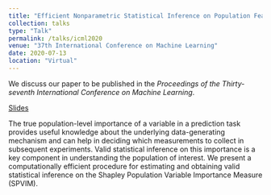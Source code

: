 ```yaml
---
title: "Efficient Nonparametric Statistical Inference on Population Feature Importance using Shapley Values"
collection: talks
type: "Talk"
permalink: /talks/icml2020
venue: "37th International Conference on Machine Learning"
date: 2020-07-13
location: "Virtual"
---
```


We discuss our paper to be published in the *Proceedings of the Thirty-seventh International Conference on Machine Learning*.

[Slides]("https://docs.google.com/presentation/d/e/2PACX-1vRzn61LwDFNvmu5TgDnxWMYitkzx_Dqz6NmQnM9_WsFxZHeNsubg0MF_EWvVqvSsyHpELiVLmL11vMR/embed?start=false&loop=false&delayms=3000")

The true population-level importance of a variable in a prediction task provides useful knowledge about the underlying data-generating mechanism and can help in deciding which measurements to collect in subsequent experiments. Valid statistical inference on this importance is a key component in understanding the population of interest. We present a computationally efficient procedure for estimating and obtaining valid statistical inference on the Shapley Population Variable Importance Measure (SPVIM).
